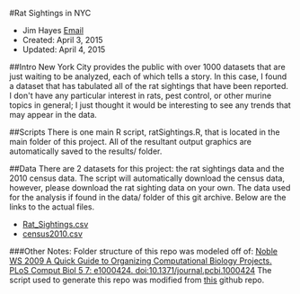 #Rat Sightings in NYC
- Jim Hayes [Email](mailto:jim@jimandjaime.net)
- Created: April 3, 2015
- Updated: April 4, 2015

##Intro
New York City provides the public with over 1000 datasets that are just waiting to be analyzed, each of which tells a story. In this case, I found a dataset that has tabulated all of the rat sightings that have been reported. I don't have any particular interest in rats, pest control, or other murine topics in general; I just thought it would be interesting to see any trends that may appear in the data.

##Scripts
There is one main R script, ratSightings.R, that is located in the main folder of this project. All of the resultant output graphics are automatically saved to the results/ folder.

##Data
There are 2 datasets for this project: the rat sightings data and the 2010 census data. The script will automatically download the census data, however, please download the rat sighting data on your own. The data used for the analysis if found in the data/ folder of this git archive. Below are the links to the actual files.
- [Rat_Sightings.csv](https://data.cityofnewyork.us/Social-Services/Rat-Sightings/3q43-55fe)
- [census2010.csv](http://www2.census.gov/geo/docs/maps-data/data/rel/zcta_tract_rel_10.txt)

###Other Notes:
Folder structure of this repo was modeled off of:
[Noble WS 2009 A Quick Guide to Organizing Computational Biology Projects. PLoS Comput Biol 5 7: e1000424. doi:10.1371/journal.pcbi.1000424](http://dx.doi.org/10.1371/journal.pcbi.1000424)
The script used to generate this repo was modified from [this](https://github.com/chendaniely/computational-project-cookie-cutter) github repo.